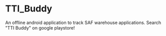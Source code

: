 # TTI_Buddy
 An offline android application to track SAF warehouse applications. Search "TTI Buddy" on google playstore!
